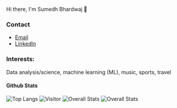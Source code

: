 Hi there, I'm Sumedh Bhardwaj 👋

<!--
**sumed-h/sumed-h** is a ✨ _special_ ✨ repository because its `README.md` (this file) appears on your GitHub profile.

Here are some ideas to get you started:

- 🔭 I’m currently working on ...
- 🌱 I’m currently learning ...
- 👯 I’m looking to collaborate on ...
- 🤔 I’m looking for help with ...
- 💬 Ask me about ...
- 📫 How to reach me: ...
- 😄 Pronouns: ...
- ⚡ Fun fact: ...
-->
### Contact
- [Email](mailto:sumedhubhardwaj@yahoo.com)
- [LinkedIn](https://www.linkedin.com/in/sumedh-bhardwaj-932767202/)
### Interests:
Data analysis/science, machine learning (ML), music, sports, travel
#### Github Stats
 ![Top Langs](https://github-readme-stats.vercel.app/api/top-langs/?username=sumed-h&layout=compact)
 ![Visitor](https://visitor-badge.laobi.icu/badge?page_id=sumed-h.sumed-h)
 ![Overall Stats](https://github-readme-stats.vercel.app/api?username=sumed-h&count_private=true&show_icons=true&hide=contribs)
 ![Overall Stats](https://github-readme-stats.vercel.app/api?username=sumed-ha&show_icons=true&theme=radical)
